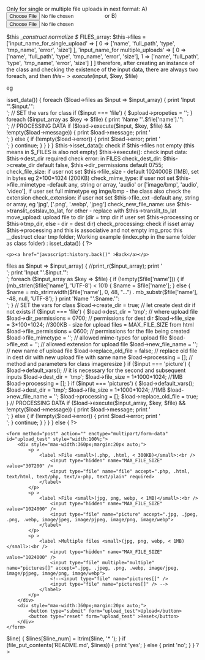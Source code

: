 Only for single or multiple file uploads in next format: 
A) <input type="file" name="name" > or 
B) <input type="file" name="names[]" >

$this __construct normalize $_ FILES_array:
$this->files = ['input_name_for_single_upload' => 
[   0 => ['name', 'full_path', 'type', 'tmp_name', 'error', 'size'] ],
'input_name_for multiple_uploads' =>
[   0 => ['name', 'full_path', 'type', 'tmp_name', 'error', 'size'],
1 => ['name', 'full_path', 'type', 'tmp_name', 'error', 'size'] ]
]
therefore, after creating an instance of the class and checking the existence of the input data, 
there are always two foreach, and then $this->execute($input, $key, $file)

eg
<?php
$upload = new FIUP\File_upload; 
if ($upload->isset_data()) 
{
foreach ($load->files as $input => $input_array) 
{
print 'Input "'.$input.'":<br />';
// SET the vars for class
if ($input === 'file') 
{
$upload->propeties = ''; 
}
foreach ($input_array as $key => $file) 
{
print 'Name "'.$file['name'].'":<br />';
// PROCESSING DATA
if ($load->execute($input, $key, $file) && !empty($load->message)) 
{
print $load->message; print '<br />';
} 
else 
{
if (!empty($load->error)) 
{
print $load->error; print '<br />';
}
continue;
}
}
}
}

$this->isset_data(): check if $this->files not empty (this means in $_FILES is also not empty)

$this->execute():
check input data: $this->dest_dir required
check error: in FILES
check_dest_dir: $this->create_dir default false, $this->dir_permissions default 0755;
check_file_size: if user not set $this->file_size - default 1024000B (1MB), set in bytes eg 2*100*1024 (200KB)
check_mime_type: if user not set $this->file_mimetype -default any, 
string or array, 'audio' or ['image/bmp', 'audio', 'video'],
if user set full mimetype eg imge/bmp - the class also check the extension
check_extension: if user not set $this->file_ext -default any, string or array, eg 'jpg', ['.png', '.webp', 'jpeg']
check_new_file_name: use $this->translit_ostslav_to_lat, for other - replace with $this->translit_to_lat
move_upload: upload file to dir (dir = tmp dir if user set $this->processing or $this->tmp_dir, else - dir = dest dir)
check_processing: check if isset array $this->processing and this is associative and not empty
img_proc

this __destruct clear tmp folder;


Working example (index.php in the same folder as class folder) :

<!DOCTYPE html>
<html lang="ru">
<head>
<meta charset="utf-8" />
<title>Upload</title>
<meta name="description" content="Class Upload file">
<META NAME="keywords" CONTENT="Class Upload file">
<meta HTTP-EQUIV="Content-type" CONTENT="text/html; charset=UTF-8">
<meta HTTP-EQUIV="Content-language" CONTENT="ru-RU">
<meta name="viewport" content="width=device-width, height=device-height, initial-scale=1.0">
<meta name="author" content="i-jurij" >
</head>
<body style="width:100%;">
<?php
define ('APPROOT', __DIR__);
//Loading Libraries
/*	  	
spl_autoload_register(function($className){
if (file_exists(APPROOT.DIRECTORY_SEPARATOR.'app/'.mb_strtolower($className).'.php')) {
require_once APPROOT.DIRECTORY_SEPARATOR.'app/'.mb_strtolower($className).'.php';
}
elseif (file_exists(APPROOT.DIRECTORY_SEPARATOR.'app/traits/'.mb_strtolower($className).'.php')) {
require_once APPROOT.DIRECTORY_SEPARATOR.'app/traits/'.mb_strtolower($className).'.php';
}
});
/			

spl_autoload_extensions(".php"); // comma-separated list
spl_autoload_register();

$load = new Fiup\File_upload;
if ($load->isset_data()) {
?>
	<p><a href="javascript:history.back()" >Back</a></p>
<?php
	foreach ($load->files as $input => $input_array) {
		//print_r($input_array); print '<br />';
		print 'Input "'.$input.'":<br />';
		
		foreach ($input_array as $key => $file) {
			if (!empty($file['name'])) {
				if (mb_strlen($file['name'], 'UTF-8') < 101) {
					$name = $file['name'];
				} else {
					$name = mb_strimwidth($file['name'], 0, 48, "...") . mb_substr($file['name'], -48, null, 'UTF-8'); 
				}
				print 'Name "'.$name.'":<br />';
			}
			// SET the vars for class
			$load->create_dir = true; // let create dest dir if not exists
			if ($input === 'file') {
				$load->dest_dir = 'tmp'; // where upload file
				$load->dir_permissions = 0700; // permissions for dest dir
				$load->file_size = 3*100*1024; //300KB - size for upload files = MAX_FILE_SIZE from html
				$load->file_permissions = 0600; // permissions for the file being created
				$load->file_mimetype = ''; // allowed mime-types for upload file
				$load->file_ext = ''; // allowed extension for upload file
				$load->new_file_name = ''; // new name of upload file
				$load->replace_old_file = false; // replace old file in dest dir with new upload file with same name
				$load->processing = []; // method and parameters for class imageresize
			}
			if ($input === 'picture') {
				$load->default_vars(); // it is necessary for the second and subsequent inputs
				$load->dest_dir = 'tmp';
				$load->file_size = 1*1000*1024; //1MB
				$load->processing = [];
			}
			if ($input === 'pictures') {
				$load->default_vars();
				$load->dest_dir = 'tmp';
				$load->file_size = 1*1000*1024; //1MB
				$load->new_file_name = '';
				$load->processing = [];
				$load->replace_old_file = true;
			}
			// PROCESSING DATA
			if ($load->execute($input_array, $key, $file) && !empty($load->message)) { 
				print $load->message; print '<br />'; 
			} else { 
				if (!empty($load->error)) { print $load->error; print '<br />'; } 
				continue; 
			}
		}
	}
} else {
?>
	<form method="post" action="" enctype="multipart/form-data" id="upload_test" style="width:100%;">
		<div style="max-width:360px;margin:20px auto;">
	       	<p >
		        <label >File <small>(.php, .html, < 300KB)</small>:<br />
		           	<input type="hidden" name="MAX_FILE_SIZE" value="307200" />
					<input type="file" name="file" accept=".php, .html, text/html, text/php, text/x-php, text/plain" required>
		        </label>
		    </p>
		    <p >
		        <label >File <small>(jpg, png, webp, < 1MB)</small>:<br />
		            <input type="hidden" name="MAX_FILE_SIZE" value="1024000" />
		            <input type="file" name="picture" accept=".jpg, .jpeg, .png, .webp, image/jpeg, image/pjpeg, image/png, image/webp">
		        </label>
		    </p>
		    <p >
		        <label >Multiple files <small>(jpg, png, webp, < 1MB)</small>:<br />
		            <input type="hidden" name="MAX_FILE_SIZE" value="1024000" />
		            <input type="file" multiple="multiple" name="pictures[]" accept=".jpg, .jpeg, .png, .webp, image/jpeg, image/pjpeg, image/png, image/webp">
		          	<!--<input type="file" name="pictures[]" />
					<input type="file" name="pictures[]" /> -->
				</label>
		    </p>
	    </div>
	    <div style="max-width:360px;margin:20px auto;">
	        <button type="submit" form="upload_test">Upload</button>
	        <button type="reset" form="upload_test" >Reset</button>
	    </div>
	</form>
<?php
$lines = file('README.md');
// Осуществим проход массива и выведем содержимое в виде HTML-кода вместе с номерами строк.
foreach ($lines as $line_num => $line) {
$lines[$line_num] = ltrim($line, '* ');
}
if (file_put_contents('README.md', $lines)) {
	print 'yes';
} else {
	print 'no';
}

}
?>
</body>
</html>

